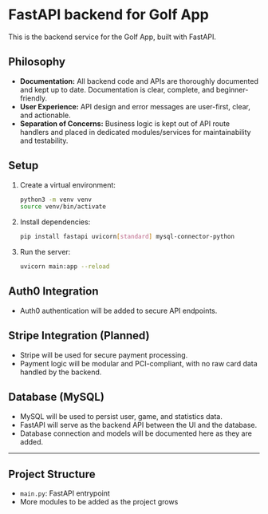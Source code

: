 # FastAPI backend for Golf App

This is the backend service for the Golf App, built with FastAPI.

## Philosophy
- **Documentation:** All backend code and APIs are thoroughly documented and kept up to date. Documentation is clear, complete, and beginner-friendly.
- **User Experience:** API design and error messages are user-first, clear, and actionable.
- **Separation of Concerns:** Business logic is kept out of API route handlers and placed in dedicated modules/services for maintainability and testability.

## Setup

1. Create a virtual environment:
   ```bash
   python3 -m venv venv
   source venv/bin/activate
   ```
2. Install dependencies:
   ```bash
   pip install fastapi uvicorn[standard] mysql-connector-python
   ```
3. Run the server:
   ```bash
   uvicorn main:app --reload
   ```

## Auth0 Integration
- Auth0 authentication will be added to secure API endpoints.

## Stripe Integration (Planned)
- Stripe will be used for secure payment processing.
- Payment logic will be modular and PCI-compliant, with no raw card data handled by the backend.

## Database (MySQL)
- MySQL will be used to persist user, game, and statistics data.
- FastAPI will serve as the backend API between the UI and the database.
- Database connection and models will be documented here as they are added.

---

## Project Structure
- `main.py`: FastAPI entrypoint
- More modules to be added as the project grows
